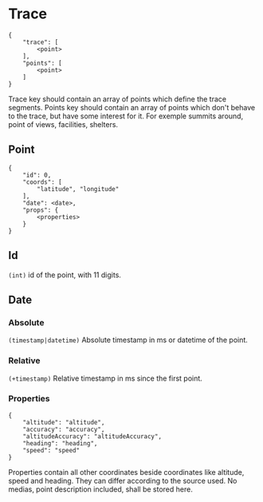 # Trace

    {
        "trace": [
            <point>
        ],
        "points": [
            <point>
        ]
    }

Trace key should contain an array of points which define the trace segments.
Points key should contain an array of points which don't behave to the trace, but have some interest for it. For exemple summits around, point of views, facilities, shelters.

## Point

    {
        "id": 0,
        "coords": [
            "latitude", "longitude"
        ],
        "date": <date>,
        "props": {
            <properties>
        }
    }


## Id
`(int)` id of the point, with 11 digits.

## Date

### Absolute
`(timestamp|datetime)` Absolute timestamp in ms or datetime of the point.

### Relative
`(+timestamp)` Relative timestamp in ms since the first point.


### Properties

    {
        "altitude": "altitude",
        "accuracy": "accuracy",
        "altitudeAccuracy": "altitudeAccuracy",
        "heading": "heading",
        "speed": "speed"
    }

Properties contain all other coordinates beside coordinates like altitude, speed and heading.
They can differ according to the source used. No medias, point description included, shall be stored here.